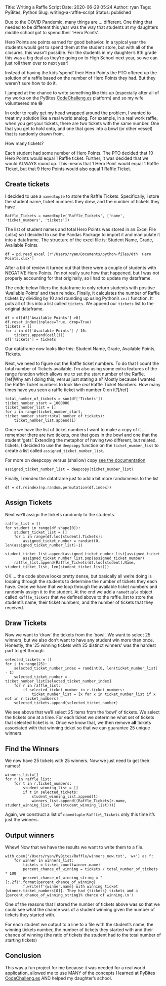 Title: Writing a Raffle Script
Date: 2020-06-29 05:24
Author: ryan
Tags: PyBites, Python
Slug: writing-a-raffle-script
Status: published

Due to the COVID Pandemic, many things are ... different. One thing that needed to be different this year was the way that students at my daughters middle school got to spend their ‘Hero Points’.

Hero Points are points earned for good behavior. In a typical year the students would get to spend them at the student store, but with all of the closures, this wasn’t possible. For the students in my daughter’s 8th grade this was a big deal as they’re going on to High School next year, so we can just roll them over to next year!

Instead of having the kids ‘spend’ their Hero Points the PTO offered up the solution of a raffle based on the number of Hero Points they had. But they weren’t sure how to do it.

I jumped at the chance to write something like this up (especially after all of my works on the PyBites [CodeChalleng.es](https://codechalleng.es "CodeChalleng.es") platform) and so my wife volunteered me 😁

In order to really get my head wrapped around the problem, I wanted to treat my solution like a real world analog. For example, in a real work raffle, when you get your tickets, there are two tickets with the same number. One that you get to hold onto, and one that goes into a bowl (or other vessel) that is randomly drawn from.

How many tickets?

Each student had some number of Hero Points. The PTO decided that 10 Hero Points would equal 1 Raffle ticket. Further, it was decided that we would ALWAYS round up. This means that 1 Hero Point would equal 1 Raffle Ticket, but that 9 Hero Points would also equal 1 Raffle Ticket.

## Create tickets

I decided to use a `namedtuple` to store the Raffle Tickets. Specifically, I store the student name, ticket numbers they drew, and the number of tickets they have

``` {.wp-block-code}
Raffle_Tickets = namedtuple('Raffle_Tickets', ['name', 'ticket_numbers', 'tickets'])
```

The list of student names and total Hero Points was stored in an Excel File (.xlsx) so I decided to use the Pandas Package to import it and manipulate it into a dataframe. The structure of the excel file is: Student Name, Grade, Available Points.

``` {.wp-block-code}
df = pd.read_excel (r'/Users/ryan/Documents/python-files/8th  Hero Points.xlsx')
```

After a bit of review it turned out that there were a couple of students with NEGATIVE Hero Points. I’m not really sure how that happened, but I was not properly accounting for that originally, so I had to update my dataframe.

The code below filters the dataframe to only return students with positive ‘Available Points’ and then reindex. Finally, it calculates the number of Raffle tickets by dividing by 10 and rounding up using Python’s `ceil` function. It puts all of this into a list called `tickets`. We append our `tickets` list to the original dataframe.

``` {.wp-block-code}
df = df[df['Available Points'] >0]
df.reset_index(inplace=True, drop=True)
tickets = []
for i in df['Available Points'] / 10:
    tickets.append(ceil(i))
df['Tickets'] = tickets
```

Our dataframe now looks like this: Student Name, Grade, Available Points, Tickets.

Next, we need to figure out the Raffle ticket numbers. To do that I count the total number of Tickets available. I’m also using some extra features of the range function which allows me to set the start number of the Raffle.[ref]Why am I doing this, versus just stating a `0`? Mostly because I wanted the Raffle Ticket numbers to look like *real* Raffle Ticket Numbers. How many times have you seen a raffle ticket with number 0 on it?[/ref]

``` {.wp-block-code}
total_number_of_tickets = sum(df['Tickets'])
ticket_number_start = 1000000
ticket_number_list = []
for i in range(ticket_number_start, ticket_number_start+total_number_of_tickets):
    ticket_number_list.append(i)
```

Once we have the list of ticket numbers I want to make a copy of it … remember there are two tickets, one that goes in the bowl and one that the student ‘gets’. Extending the metaphor of having two different, but related, tickets, I decided to use the `deepcopy` function on the `ticket_number_list` to create a list called `assigned_ticket_number_list`.

For more on deepcopy versus (shallow) copy [see the documentation](https://docs.python.org/3/library/copy.html "Deepcopy")

``` {.wp-block-code}
assigned_ticket_number_list = deepcopy(ticket_number_list)
```

Finally, I reindex the dataframe just to add a bit more randomness to the list

``` {.wp-block-code}
df = df.reindex(np.random.permutation(df.index))
```

## Assign Tickets

Next we’ll assign the tickets randomly to the students.

``` {.wp-block-code}
raffle_list = []
for student in range(df.shape[0]):
    student_ticket_list = []
    for i in range(df.loc[student].Tickets):
        assigned_ticket_number = randint(0, len(assigned_ticket_number_list)-1)
        student_ticket_list.append(assigned_ticket_number_list[assigned_ticket_number])
        assigned_ticket_number_list.pop(assigned_ticket_number)
    raffle_list.append(Raffle_Tickets(df.loc[student].Name, student_ticket_list, len(student_ticket_list)))
```

OK … the code above looks pretty dense, but basically all we’re doing is looping through the students to determine the number of tickets they each have. Once we have that we loop through the available ticket numbers and randomly assign it to the student. At the end we add a `namedtuple` object called `Raffle_Tickets` that we defined above to the raffle_list to store the student’s name, their ticket numbers, and the number of tickets that they received.

## Draw Tickets

Now we want to ‘draw’ the tickets from the ‘bowl’. We want to select 25 winners, but we also don’t want to have any student win more than once. Honestly, the ’25 winning tickets with 25 distinct winners’ was the hardest part to get through.

``` {.wp-block-code}
selected_tickets = []
for i in range(25):
    selected_ticket_number_index = randint(0, len(ticket_number_list) - 1)
    selected_ticket_number = ticket_number_list[selected_ticket_number_index]
    for r in raffle_list:
        if selected_ticket_number in r.ticket_numbers:
            ticket_number_list = [x for x in ticket_number_list if x not in r.ticket_numbers]
    selected_tickets.append(selected_ticket_number)
```

We see above that we’ll select 25 items from the ‘bowl’ of tickets. We select the tickets one at a time. For each ticket we determine what set of tickets that selected ticket is in. Once we know that, we then remove **all** tickets associated with that winning ticket so that we can guarantee 25 unique winners.

## Find the Winners

We now have 25 tickets with 25 winners. Now we just need to get their names!

``` {.wp-block-code}
winners_list=[]
for r in raffle_list:
    for t in r.ticket_numbers:
        student_winning_list = []
        if t in selected_tickets:
            student_winning_list.append(t)
            winners_list.append((Raffle_Tickets(r.name, student_winning_list, len(student_winning_list))))
```

Again, we construct a list of `namedtuple` `Raffle\_Tickets` only this time it’s just the winners.

## Output winners

Whew! Now that we have the results we want to write them to a file.

``` {.wp-block-code}
with open('/Users/ryan/PyBites/Raffle/winners_new.txt', 'w+') as f:
    for winner in winners_list:
        tickets = ticket_count(winner.name)
        percent_chance_of_winning = tickets / total_number_of_tickets * 100
        percent_chance_of_winning_string = "{:.2f}".format(percent_chance_of_winning)
        f.write(f'{winner.name} with winning ticket {winner.ticket_numbers[0]}. They had {tickets} tickets and a {percent_chance_of_winning_string}% chance of winning.\n')
```

One of the reasons that I stored the number of tickets above was so that we could see what the chance was of a student winning given the number of tickets they started with.

For each student we output to a line to a file with the student’s name, the winning tickets number, the number of tickets they started with and their chance of winning (the ratio of tickets the student had to the total number of starting tickets)

## Conclusion

This was a fun project for me because it was needed for a real world application, allowed me to use MANY of the concepts I learned at PyBites [CodeChalleng.es](https://codechalleng.es) AND helped my daughter’s school.
